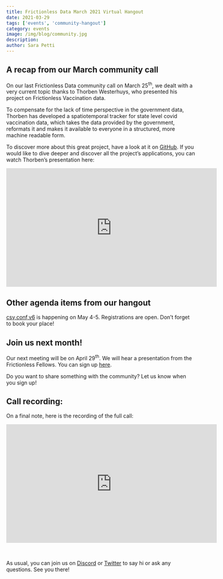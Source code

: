 ```yaml
---
title: Frictionless Data March 2021 Virtual Hangout
date: 2021-03-29
tags: ['events', 'community-hangout']
category: events
image: /img/blog/community.jpg
description:
author: Sara Petti
---
```


## A recap from our March community call
On our last Frictionless Data community call on March 25<sup>th</sup>, we dealt with a very current topic thanks to Thorben Westerhuys, who presented his project on Frictionless Vaccination data.

To compensate for the lack of time perspective in the government data, Thorben has developed a spatiotemporal tracker for state level covid vaccination data, which  takes the data provided by the government, reformats it and makes it available to everyone in a structured, more machine readable form.

To discover more about this great project, have a look at it on [GitHub](https://github.com/n0rdlicht/rki-vaccination-scraper). If you would like to dive deeper and discover all the project’s applications, you can watch Thorben’s presentation here:

<iframe width="560" height="315" src="https://www.youtube.com/embed/TR0kNEC3bBM" title="YouTube video player" frameborder="0" allow="accelerometer; autoplay; clipboard-write; encrypted-media; gyroscope; picture-in-picture" allowfullscreen></iframe>

## Other agenda items from our hangout

[csv,conf,v6](https://csvconf.com/) is happening on May 4-5. Registrations are open. Don’t forget to book your place!

## Join us next month!

Our next meeting will be on April 29<sup>th</sup>. We will hear a presentation from the Frictionless Fellows. You can sign up [here](https://docs.google.com/forms/d/e/1FAIpQLSeuNCopxXauMkrWvF6VHqOyHMcy54SfNDOseVXfWRQZWkvqjQ/viewform?usp=sf_link).

Do you want to share something with the community? Let us know when you sign up!

## Call recording:

On a final note, here is the recording of the full call:

<iframe width="560" height="315" src="https://www.youtube.com/embed/5cghp8KieLE" title="YouTube video player" frameborder="0" allow="accelerometer; autoplay; clipboard-write; encrypted-media; gyroscope; picture-in-picture" allowfullscreen></iframe> 
<p>&nbsp;</p>

As usual, you can join us on [Discord](https://discord.com/invite/j9DNFNw) or [Twitter](https://twitter.com/frictionlessd8a) to say hi or ask any questions. See you there!
